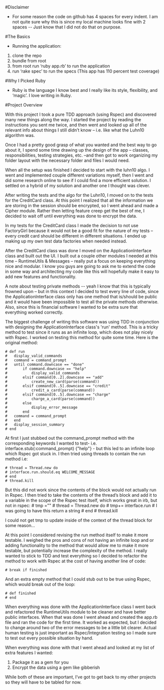 #Disclaimer

- For some reason the code on github has 4 spaces for every indent. I am not quite sure why this is since my local machine looks fine with 2 spaces -- Just know that I did not do that on purpose.

#The Basics

- Running the application:
1. clone the repo
2. bundle from root
3. from root run ‘ruby app.rb’ to run the application
4. run ‘rake spec’ to run the specs (This app has 110 percent test coverage)

#Why I Picked Ruby

- Ruby is the language I know best and I really like its style, flexibility, and ‘magic’. I love writing in Ruby.

#Project Overview

With this project I took a pure TDD approach (using Rspec) and discovered many new things along the way. I started the project by reading the instructions you sent me twice, and then went and looked up all of the relevant info about things I still didn’t know – i.e. like what the Luhn10 algorithm was.

Once I had a pretty good grasp of what you wanted and the best way to go about it, I spend some time drawing up the design of the app – classes, responsibilities, testing strategies, etc. –and then got to work organizing my folder layout with the necessary folder and files I would need. 

When all the setup was finished I decided to start with the luhn10 algo. I went and implemented couple different variations myself, then I went and did some research online to see if I could find a more efficient solution. I settled on a hybrid of my solution and another one I thought was clever.

After writing the tests and the algo for the Luhn10, I moved on to the tests for the CreditCard class. At this point I realized that all the information we are storing in the session should be encrypted, so I went ahead and made a Cipher module. Rather then letting feature creep get the best of me, I decided to wait off until everything was done to encrypt the data.

In my tests for the CreditCard class I made the decision to not use FactoryGirl because it would not be a good fit for the nature of my tests – every credit card should be different in different situations. I ended up making up my own test data factories when needed instead.

After the CreditCard class was done I moved on the ApplicationInterface class and built out the UI. I built out a couple other modules I needed at this time – RuntimeUtils & Messages – really put a focus on keeping everything nice and modular. I know you guys are going to ask me to extend the code in some way and architecting my code like this will hopefully make it easy to add new features and functionality.

A note about testing private methods -- yeah I know that this is typically frowned upon – but in this context I decided to test every line of code, since the ApplicationInterface class only has one method that is/should be public and it would have been impossible to test all the private methods otherwise. Also, since this is financial software I wanted to be extra sure that everything worked correctly.

The biggest challenge of writing this software was using TDD in conjunction with designing the ApplicationInterface class's 'run' method. This is a tricky method to test since it runs as an infinite loop, which does not play nicely with Rspec. I worked on testing this method for quite some time. Here is the original method:

	# def run 
	# 	display_valid_commands
	# 	command = command_prompt
	# 	until command.downcase == "done"
	# 		if command.downcase == "help"
	# 			display_valid_commands
	# 		elsif command[0..2].downcase == "add"
	# 			create_new_card(parse(command))
	# 		elsif command[0..5].downcase == "credit"
	# 			credit_a_card(parse(command))
	# 		elsif command[0..5].downcase == "charge"
	# 			charge_a_card(parse(command))
	# 		else 
	# 			display_error_message
	# 		end
	# 	command = command_prompt
	# 	end
	# 	display_session_summary
	# end

At first I just stubbed out the command_prompt method with the corresponding
keywords  I wanted to test- i.e. interface.stub(:command_prompt) {"help"} - but this led to an infinite loop which Rspec got stuck in. I then tried using threads to contain the run method i.e:

	# thread = Thread.new do
	# interface.run.should.eq WELCOME_MESSAGE
	# end
	# thread.kill

But this did not work since the contents of the block would not actually run in Rspec. I then tried to take the contents of the thread’s block and add it to a variable in the scope of the Rspec test itself, which works great in irb, but not in rspec:
	# tmp =""
	# thread = Thread.new do
	# tmp+= interface.run # I was going to have this return a string
	# end
	# thread.kill

I could not get tmp to update inside of the context of the thread block for some reason…

 At this point I considered revising the run method itself to make it more testable.
I weighed the pros and cons of not having an infinite loop and or adding functionality to the method that would allow me to make it more testable, but potentially increase the complexity of the method. I really wanted to stick to TDD and test everything so I decided to refactor the method to work with Rspec at the cost of having another line of code:

	# break if finished

And an extra empty method that I could stub out to be true using Rspec, which would break out of the loop:

	# def finished
	# end

When everything was done with the ApplicationInterface class I went back and refactored the RuntimeUtils module to be cleaner and have better public interfaces. When that was done I went ahead and created the app.rb file and ran the code for the first time. It worked as expected, but I decided to change around two of the error messages to be a little bit clearer. Actual human testing is just important as Rspec/Integration testing so I made sure to test out every possible situation by hand.

When everything was done with that I went ahead and looked at my list of extra features I wanted:

1. Package it as a gem for you
2. Encrypt the data using a gem like gibberish 

While both of these are important, I’ve got to get back to my other projects so they will have to be tabled for now.

